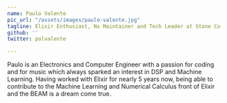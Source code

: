```yaml
---
name: Paulo Valente
pic_url: "/assets/images/paulo-valente.jpg"
tagline: Elixir Enthusiast, Nx Maintainer and Tech Leader at Stone Co
github: ''
twitter: polvalente

---
```

Paulo is an Electronics and Computer Engineer with a passion for coding and for music which always sparked an interest in DSP and Machine Learning.    Having worked with Elixir for nearly 5 years now, being able to contribute to the Machine Learning and Numerical Calculus front of Elixir and the BEAM is a dream come true.